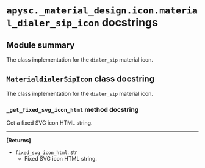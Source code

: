 # `apysc._material_design.icon.material_dialer_sip_icon` docstrings

## Module summary

The class implementation for the `dialer_sip` material icon.

## `MaterialdialerSipIcon` class docstring

The class implementation for the `dialer_sip` material icon.

### `_get_fixed_svg_icon_html` method docstring

Get a fixed SVG icon HTML string.<hr>

**[Returns]**

- `fixed_svg_icon_html`: str
  - Fixed SVG icon HTML string.